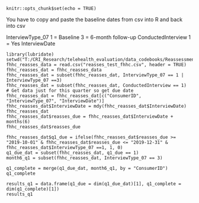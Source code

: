 

```{r setup, include=FALSE}
knitr::opts_chunk$set(echo = TRUE)
```
You have to copy and paste the baseline dates from csv into R and back into csv

InterviewType_07
1 = Baseline
3 = 6-month follow-up
ConductedInterview 
1 = Yes
InterviewDate
```{r}
library(lubridate)
setwd("T:/CRI_Research/telehealth_evaluation/data_codebooks/Reassessment_data")
fhhc_reasses_data = read.csv("reasses_test_fhhc.csv", header = TRUE)
fhhc_reasses_dat = fhhc_reasses_data
fhhc_reasses_dat = subset(fhhc_reasses_dat, InterviewType_07 == 1 | InterviewType_07 ==3)
fhhc_reasses_dat = subset(fhhc_reasses_dat, ConductedInterview == 1)
# Get data just for this quarter so get due date
fhhc_reasses_dat = fhhc_reasses_dat[c("ConsumerID", "InterviewType_07", "InterviewDate")]
fhhc_reasses_dat$InterviewDate = mdy(fhhc_reasses_dat$InterviewDate)
fhhc_reasses_dat
fhhc_reasses_dat$reasses_due = fhhc_reasses_dat$InterviewDate + months(6)
fhhc_reasses_dat$reasses_due

fhhc_reasses_dat$q1_due = ifelse(fhhc_reasses_dat$reasses_due >= "2019-10-01" & fhhc_reasses_dat$reasses_due <= "2019-12-31" & fhhc_reasses_dat$InterviewType_07 ==1, 1, 0)
q1_due_dat = subset(fhhc_reasses_dat, q1_due == 1)
month6_q1 = subset(fhhc_reasses_dat, InterviewType_07 == 3)

q1_complete = merge(q1_due_dat, month6_q1, by = "ConsumerID")
q1_complete

results_q1 = data.frame(q1_due = dim(q1_due_dat)[1], q1_complete = dim(q1_complete)[1])
results_q1
```

